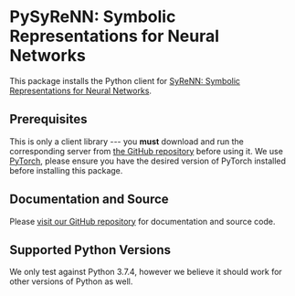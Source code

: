 # PySyReNN: Symbolic Representations for Neural Networks
This package installs the Python client for [SyReNN: Symbolic Representations
for Neural Networks](https://github.com/95616ARG/syrenn).

## Prerequisites
This is only a client library --- you **must** download and run the
corresponding server from [the GitHub
repository](https://github.com/95616ARG/syrenn) before using it. We use
[PyTorch](https://pytorch.org/), please ensure you have the desired version of
PyTorch installed before installing this package.

## Documentation and Source
Please [visit our GitHub repository](https://github.com/95616ARG/syrenn) for
documentation and source code.

## Supported Python Versions
We only test against Python 3.7.4, however we believe it should work for other
versions of Python as well.